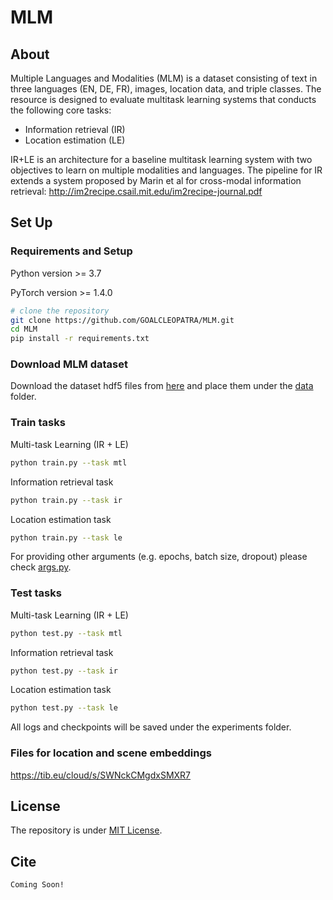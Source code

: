 # MLM

## About

Multiple Languages and Modalities (MLM) is a dataset consisting of text in three languages (EN, DE, FR), images, location data, and triple classes.
The resource is designed to evaluate multitask learning systems that conducts the following core tasks:
- Information retrieval (IR)
- Location estimation (LE)

IR+LE is an architecture for a baseline multitask learning system with two objectives to learn on multiple modalities and languages. The pipeline for IR extends a system proposed by Marin et al for cross-modal information retrieval:
http://im2recipe.csail.mit.edu/im2recipe-journal.pdf


## Set Up
### Requirements and Setup
Python version >= 3.7

PyTorch version >= 1.4.0

``` bash
# clone the repository
git clone https://github.com/GOALCLEOPATRA/MLM.git
cd MLM
pip install -r requirements.txt
```

### Download MLM dataset

Download the dataset hdf5 files from [here](https://zenodo.org/record/3822551) and place them under the [data](data) folder.

### Train tasks
Multi-task Learning (IR + LE)
``` bash
python train.py --task mtl
```

Information retrieval task
``` bash
python train.py --task ir
```

Location estimation task
``` bash
python train.py --task le
```

For providing other arguments (e.g. epochs, batch size, dropout) please check [args.py](args.py).

### Test tasks
Multi-task Learning (IR + LE)
``` bash
python test.py --task mtl
```

Information retrieval task
``` bash
python test.py --task ir
```

Location estimation task
``` bash
python test.py --task le
```

All logs and checkpoints will be saved under the experiments folder.

### Files for location and scene embeddings

https://tib.eu/cloud/s/SWNckCMgdxSMXR7

## License
The repository is under [MIT License](LICENSE).

## Cite
``` bash
Coming Soon!
```
